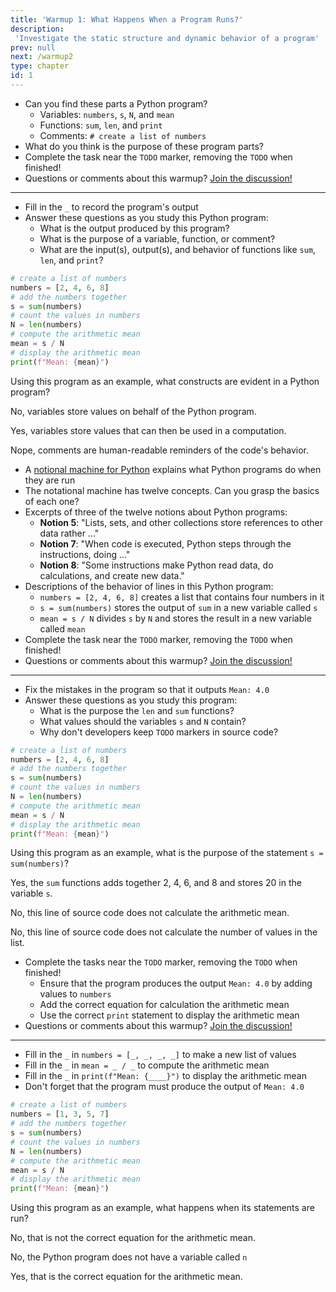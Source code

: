 ```yaml
---
title: 'Warmup 1: What Happens When a Program Runs?'
description:
 'Investigate the static structure and dynamic behavior of a program'
prev: null
next: /warmup2
type: chapter
id: 1
---
```


<!-- EXERCISE -->

<exercise id="1" title="Parts of a Program">

- Can you find these parts a Python program?
  - Variables: `numbers`, `s`, `N`, and `mean`
  - Functions: `sum`, `len`, and `print`
  - Comments: `# create a list of numbers`
- What do you think is the purpose of these program parts?
- Complete the task near the `TODO` marker, removing the `TODO` when finished!
- Questions or comments about this warmup? <a href = "https://github.com/gkapfham/www.warmups.dev/discussions">Join the discussion!</a>

<hr>

<codeblock id="01_01">

- Fill in the `_` to record the program's output
- Answer these questions as you study this Python program:
  - What is the output produced by this program?
  - What is the purpose of a variable, function, or comment?
  - What are the input(s), output(s), and behavior of functions like `sum`,
  `len`, and `print`?

</codeblock>

</exercise>

<!-- EXERCISE -->

<exercise id="2" title="Check: Parts of a Program">

```python
# create a list of numbers
numbers = [2, 4, 6, 8]
# add the numbers together
s = sum(numbers)
# count the values in numbers
N = len(numbers)
# compute the arithmetic mean
mean = s / N
# display the arithmetic mean
print(f"Mean: {mean}")
```

Using this program as an example, what constructs are evident in a Python program?

<choice>

<opt text="Variables that provide a non-executable reminder of the code's behavior">

No, variables store values on behalf of the Python program.

</opt>

<opt text="Variables that store values used for the Python program's computation" correct="true">

Yes, variables store values that can then be used in a computation.

</opt>

<opt text="Comments with values that the Python program displays in its output">

Nope, comments are human-readable reminders of the code's behavior.

</opt>
</choice>

</exercise>

<!-- EXERCISE -->

<exercise id="3" title="What Happens When a Python Program Runs?">

- A [notional machine for Python](http://teachtogether.tech/en/#s:models-notional) explains what Python programs do when they are run
- The notational machine has twelve concepts. Can you grasp the basics of each one?
- Excerpts of three of the twelve notions about Python programs:
  - **Notion 5**: "Lists, sets, and other collections store references to other data rather ..."
  - **Notion 7**: "When code is executed, Python steps through the instructions, doing ..."
  - **Notion 8**: "Some instructions make Python read data, do calculations, and
create new data."
- Descriptions of the behavior of lines in this Python program:
  - `numbers = [2, 4, 6, 8]` creates a list that contains four numbers in it
  - `s = sum(numbers)` stores the output of `sum` in a new variable called `s`
  - `mean = s / N` divides `s` by `N` and stores the result in a new variable called `mean`
- Complete the task near the `TODO` marker, removing the `TODO` when finished!
- Questions or comments about this warmup? <a href = "https://github.com/gkapfham/www.warmups.dev/discussions">Join the discussion!</a>

<hr>

<codeblock id="01_03">

- Fix the mistakes in the program so that it outputs `Mean: 4.0`
- Answer these questions as you study this program:
  - What is the purpose the `len` and `sum` functions?
  - What values should the variables `s` and `N` contain?
  - Why don't developers keep `TODO` markers in source code?

</codeblock>

</exercise>

<!-- EXERCISE -->

<exercise id="4" title="Check: Running a Python Program">

```python
# create a list of numbers
numbers = [2, 4, 6, 8]
# add the numbers together
s = sum(numbers)
# count the values in numbers
N = len(numbers)
# compute the arithmetic mean
mean = s / N
# display the arithmetic mean
print(f"Mean: {mean}")
```

Using this program as an example, what is the purpose of the statement `s = sum(numbers)`?

<choice>

<opt text="It adds together the values in <code>numbers</code> and stores them in the variable <code>s</code>" correct="true">

Yes, the `sum` functions adds together 2, 4, 6, and 8 and stores 20 in the variable `s`.

</opt>

<opt text="It calculates the mean of the values in <code>numbers</code> and stores it in the variable <code>mean</code>">

No, this line of source code does not calculate the arithmetic mean.

</opt>

<opt text="It calculates the number of values in <code>numbers</code> and stores it in the variable <code>N</code>">

No, this line of source code does not calculate the number of values in the list.

</opt>

</choice>

</exercise>

<!-- EXERCISE -->

<exercise id="5" title="How do Code Changes Influence at Python Program?">

- Complete the tasks near the `TODO` marker, removing the `TODO` when finished!
  - Ensure that the program produces the output `Mean: 4.0` by adding values to `numbers`
  - Add the correct equation for calculation the arithmetic mean
  - Use the correct `print` statement to display the arithmetic mean
- Questions or comments about this warmup? <a href = "https://github.com/gkapfham/www.warmups.dev/discussions">Join the discussion!</a>

<hr>

<codeblock id="01_05">

- Fill in the `_` in `numbers = [_, _, _, _]` to make a new list of values
- Fill in the `_` in `mean = _ / _` to compute the arithmetic mean
- Fill in the `_` in `print(f"Mean: {____}")` to display the arithmetic mean
- Don't forget that the program must produce the output of `Mean: 4.0`

</codeblock>

</exercise>

<!-- EXERCISE -->

<exercise id="6" title="Check: Modifying a Python Program">

```python
# create a list of numbers
numbers = [1, 3, 5, 7]
# add the numbers together
s = sum(numbers)
# count the values in numbers
N = len(numbers)
# compute the arithmetic mean
mean = s / N
# display the arithmetic mean
print(f"Mean: {mean}")
```

Using this program as an example, what happens when its statements are run?

<choice>

<opt text="It calculates the arithmetic mean by running <code>N / s</code> and storing it in <code>mean</code>">

No, that is not the correct equation for the arithmetic mean.

</opt>

<opt text="It calculates the arithmetic mean by running <code>s / n</code> and storing it in <code>mean</code>">

No, the Python program does not have a variable called `n`

</opt>

<opt text="It calculates the arithmetic by running <code>s / N</code> and storing it in <code>mean</code>" correct="true">

Yes, that is the correct equation for the arithmetic mean.

</opt>

</choice>

</exercise>
